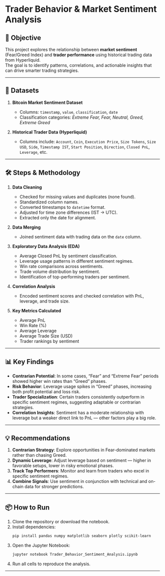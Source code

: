 # Trader Behavior & Market Sentiment Analysis

## 📌 Objective
This project explores the relationship between **market sentiment** (Fear/Greed Index) and **trader performance** using historical trading data from Hyperliquid.  
The goal is to identify patterns, correlations, and actionable insights that can drive smarter trading strategies.

---

## 📂 Datasets
1. **Bitcoin Market Sentiment Dataset**  
   - Columns: `timestamp`, `value`, `classification`, `date`  
   - Classification categories: *Extreme Fear, Fear, Neutral, Greed, Extreme Greed*

2. **Historical Trader Data (Hyperliquid)**  
   - Columns include: `Account`, `Coin`, `Execution Price`, `Size Tokens`, `Size USD`, `Side`, `Timestamp IST`, `Start Position`, `Direction`, `Closed PnL`, `Leverage`, etc.

---

## 🛠️ Steps & Methodology
1. **Data Cleaning**
   - Checked for missing values and duplicates (none found).
   - Standardized column names.
   - Converted timestamps to `datetime` format.
   - Adjusted for time zone differences (IST → UTC).
   - Extracted only the date for alignment.

2. **Data Merging**
   - Joined sentiment data with trading data on the `date` column.

3. **Exploratory Data Analysis (EDA)**
   - Average Closed PnL by sentiment classification.
   - Leverage usage patterns in different sentiment regimes.
   - Win rate comparisons across sentiments.
   - Trade volume distribution by sentiment.
   - Identification of top-performing traders per sentiment.

4. **Correlation Analysis**
   - Encoded sentiment scores and checked correlation with PnL, leverage, and trade size.

5. **Key Metrics Calculated**
   - Average PnL
   - Win Rate (%)
   - Average Leverage
   - Average Trade Size (USD)
   - Trader rankings by sentiment

---

## 📊 Key Findings
- **Contrarian Potential**: In some cases, “Fear” and “Extreme Fear” periods showed higher win rates than “Greed” phases.
- **Risk Behavior**: Leverage usage spikes in “Greed” phases, increasing both profit potential and loss risk.
- **Trader Specialization**: Certain traders consistently outperform in specific sentiment regimes, suggesting adaptable or contrarian strategies.
- **Correlation Insights**: Sentiment has a moderate relationship with leverage but a weaker direct link to PnL — other factors play a big role.

---

## 💡 Recommendations
1. **Contrarian Strategy**: Explore opportunities in Fear-dominated markets rather than chasing Greed.
2. **Dynamic Leverage**: Adjust leverage based on sentiment — higher in favorable setups, lower in risky emotional phases.
3. **Track Top Performers**: Monitor and learn from traders who excel in specific sentiment regimes.
4. **Combine Signals**: Use sentiment in conjunction with technical and on-chain data for stronger predictions.

---

## 📦 How to Run
1. Clone the repository or download the notebook.
2. Install dependencies:
   ```bash
   pip install pandas numpy matplotlib seaborn plotly scikit-learn
   ```
3. Open the Jupyter Notebook:
   ```bash
   jupyter notebook Trader_Behavior_Sentiment_Analysis.ipynb
   ```
4. Run all cells to reproduce the analysis.

---
